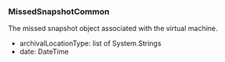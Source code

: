 ### MissedSnapshotCommon
The missed snapshot object associated with the virtual machine.

- archivalLocationType: list of System.Strings
- date: DateTime
